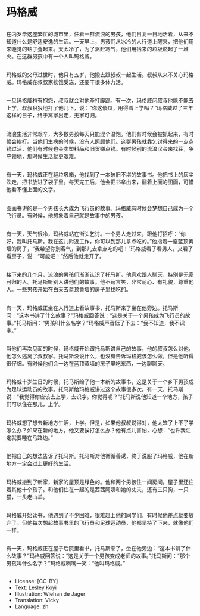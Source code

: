 # 玛格威

##
在内罗毕这座繁忙的城市里，住着一群流浪的男孩，他们日复一日地活着，从来不知道什么是舒适安逸的生活。一天早上，男孩们从冰冷的人行道上醒来，把他们用来睡觉的毯子叠起来。天太冷了，为了驱赶寒气，他们用拾来的垃圾燃起了一堆火。在这群男孩中有一个人叫玛格威。

##
玛格威的父母过世时，他只有五岁，他搬去跟叔叔一起生活。叔叔从来不关心玛格威。玛格威在叔叔家挨饿受冻，还要干很多体力活。

##
一旦玛格威稍有抱怨，叔叔就会对他拳打脚踢。有一次，玛格威问叔叔他能不能去上学，叔叔狠狠地打了他几下，说：“你这傻瓜，用得着上学吗？”玛格威过了三年这样的日子，终于离家出走，无家可归。

##
流浪生活非常艰辛，大多数男孩每天只能混个温饱。他们有时候会被抓起来，有时候会挨打。当他们生病的时候，没有人照顾他们。这群男孩就靠乞讨得来的一点点钱过活，他们有时候也会卖塑料品和旧货赚点钱。有时候别的流浪汉会来找茬，争夺领地，那时候生活就更艰难。

##
有一天，玛格威正在翻垃圾箱，他找到了一本破旧不堪的故事书。他把书上的灰尘吹走，把书放进了袋子里。每天完工后，他会把书拿出来，翻着上面的图画，可惜他看不懂上面的文字。

##
图画书讲的是一个男孩长大成为飞行员的故事。玛格威有时候会梦想自己成为一个飞行员。有时候，他想象着自己就是故事中的男孩。

##
有一天，天气很冷，玛格威站在街头乞讨。一个男人走过来，跟他打招呼：“你好，我叫托马斯。我在这儿附近工作，你可以到那儿拿点吃的。”他指着一座蓝顶黄墙的房子，“我希望你别客气，到那儿去拿点吃的吧！”玛格威看了看男人，又看了看房子，说：“可能吧！”然后他就走开了。

##
接下来的几个月，流浪的男孩们渐渐认识了托马斯。他喜欢跟人聊天，特别是无家可归的人。托马斯听别人讲他们的故事。他不苟言笑，非常耐心、有礼貌，尊重他人。一些男孩开始在白天去蓝顶黄墙的房子里找吃的。

##
有一天，玛格威正坐在人行道上看故事书，托马斯来了坐在他旁边。托马斯问：“这本书讲了什么故事？”玛格威回答说：“这是关于一个男孩成为飞行员的故事。”托马斯问：“男孩叫什么名字？”玛格威声音低了下去：“我不知道，我不识字。”

##
当他们再次见面的时候，玛格威开始跟托马斯讲自己的故事，他的叔叔怎么对他，他怎么逃离了叔叔家。托马斯没说什么，也没有告诉玛格威该怎么做，但是他听得很仔细。有时候他们会一边在蓝顶黄墙的房子里吃东西，一边聊聊天。

##
玛格威十岁生日的时候，托马斯给了他一本新的故事书，这是关于一个乡下男孩成为足球运动员的故事。托马斯给玛格威讲过这个故事很多次。有一天，托马斯说：“我觉得你应该去上学，去识字。你觉得呢？”托马斯说他知道一个地方，孩子们可以住在那儿，上学。

##
玛格威想了想去新地方生活，上学。但是，如果他叔叔说得对，他太笨了上不了学怎么办？如果在新的地方，他又要挨打怎么办？他有点儿害怕，心想：“也许我注定就要睡在马路边。”

##
他把自己的想法告诉了托马斯。托马斯对他循循善诱，终于说服了玛格威，他在新地方一定会过上更好的生活。

##
玛格威搬到了新家，新家的屋顶是绿色的。他和两个男孩住一间房间。屋子里还住着其他十个孩子。和他们住在一起的是茜茜阿姨和她的丈夫，还有三只狗，一只猫，一头老山羊。

##
玛格威开始读书，他遇到了不少困难，很难赶上他的同学们，有时候他差点就要放弃了。但他每次想起故事书里的飞行员和足球运动员，他都坚持了下来，就像他们一样。

##
有一天，玛格威正在屋子后院里看书，托马斯来了，坐在他旁边：“这本书讲了什么故事？”玛格威回答说：“这是关于一个男孩变成老师的故事。”托马斯问：“那个男孩叫什么名字？”玛格威咧嘴一笑：“他叫玛格威。”

##
* License: [CC-BY]
* Text: Lesley Koyi
* Illustration: Wiehan de Jager
* Translation: Vicky
* Language: zh
